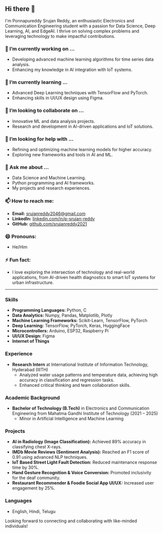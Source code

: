 ## Hi there 👋

I'm Ponnapureddy Srujan Reddy, an enthusiastic Electronics and Communication Engineering student with a passion for Data Science, Deep Learning, AI, and EdgeAI. I thrive on solving complex problems and leveraging technology to make impactful contributions. 

### 🔭 I’m currently working on ...
- Developing advanced machine learning algorithms for time series data analysis.
- Enhancing my knowledge in AI integration with IoT systems.

### 🌱 I’m currently learning ...
- Advanced Deep Learning techniques with TensorFlow and PyTorch.
- Enhancing skills in UI/UX design using Figma.

### 👯 I’m looking to collaborate on ...
- Innovative ML and data analysis projects.
- Research and development in AI-driven applications and IoT solutions.

### 🤔 I’m looking for help with ...
- Refining and optimizing machine learning models for higher accuracy.
- Exploring new frameworks and tools in AI and ML.

### 💬 Ask me about ...
- Data Science and Machine Learning.
- Python programming and AI frameworks.
- My projects and research experiences.

### 📫 How to reach me:
- **Email:** [srujanreddy2046@gmail.com](mailto:srujanreddy2046@gmail.com)
- **LinkedIn:** [linkedin.com/in/p-srujan-reddy](https://linkedin.com/in/p-srujan-reddy)
- **GitHub:** [github.com/srujanreddy2021](https://github.com/srujanreddy2021)

### 😄 Pronouns: 
- He/Him

### ⚡ Fun fact: 
- I love exploring the intersection of technology and real-world applications, from AI-driven health diagnostics to smart IoT systems for urban infrastructure.

---

### Skills
- **Programming Languages:** Python, C
- **Data Analytics:** Numpy, Pandas, Matplotlib, Plotly
- **Machine Learning Frameworks:** Scikit-Learn, TensorFlow, PyTorch
- **Deep Learning:** TensorFlow, PyTorch, Keras, HuggingFace
- **Microcontrollers:** Arduino, ESP32, Raspberry Pi
- **UI/UX Design:** Figma
- **Internet of Things**

### Experience
- **Research Intern** at International Institute of Information Technology, Hyderabad (IIITH)
  - Analyzed water usage patterns and temperature data, achieving high accuracy in classification and regression tasks.
  - Enhanced critical thinking and team collaboration skills.

### Academic Background
- **Bachelor of Technology (B.Tech)** in Electronics and Communication Engineering from Mahatma Gandhi Institute of Technology (2021 – 2025)
  - Minor in Artificial Intelligence and Machine Learning

### Projects
- **AI in Radiology (Image Classification):** Achieved 89% accuracy in classifying chest X-rays.
- **IMDb Movie Reviews (Sentiment Analysis):** Reached an F1 score of 0.91 using advanced NLP techniques.
- **IoT Based Street Light Fault Detection:** Reduced maintenance response time by 30%.
- **Hand Gesture Recognition & Voice Conversion:** Promoted inclusivity for the deaf community.
- **Restaurant Recommender & Foodie Social App UI/UX:** Increased user engagement by 25%.


### Languages
- English, Hindi, Telugu

Looking forward to connecting and collaborating with like-minded individuals!
